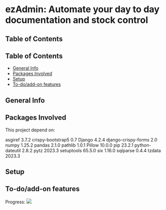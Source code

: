 # ezAdmin: Automate your day to day documentation and stock control


## Table of Contents


## Table of Contents
* [General Info](#General-Info)
* [Packages Involved](#Packages-Involved)
* [Setup](#Setup)
* [To-do/add-on features](#To-do/add-on-features)


## General Info

## Packages Involved

This project depend on:

asgiref             3.7.2
crispy-bootstrap5   0.7
Django              4.2.4
django-crispy-forms 2.0
numpy               1.25.2
pandas              2.1.0
pathlib             1.0.1
Pillow              10.0.0
pip                 23.2.1
python-dateutil     2.8.2
pytz                2023.3
setuptools          65.5.0
six                 1.16.0
sqlparse            0.4.4
tzdata              2023.3

## Setup 

## To-do/add-on features

<label for="file">Progress:  </label> ![](https://geps.dev/progress/100)